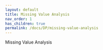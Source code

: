 ```yaml
---
layout: default
title: Missing Value Analysis
nav_order: 1
has_children: true
permalink: /docs/DP/missing-value-analysis
---
```


Missing Value Analysis
